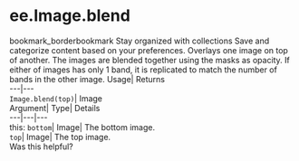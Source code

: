  
#  ee.Image.blend 
bookmark_borderbookmark Stay organized with collections  Save and categorize content based on your preferences.
Overlays one image on top of another. The images are blended together using the masks as opacity. If either of images has only 1 band, it is replicated to match the number of bands in the other image. 
Usage| Returns  
---|---  
`Image.blend(top)`| Image  
Argument| Type| Details  
---|---|---  
this: `bottom`| Image| The bottom image.  
`top`| Image| The top image.  
Was this helpful?
